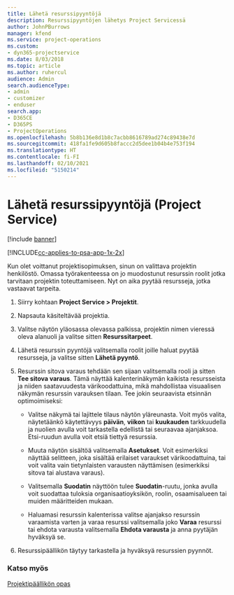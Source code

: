 ```yaml
---
title: Lähetä resurssipyyntöjä
description: Resurssipyyntöjen lähetys Project Servicessä
author: JohnPBurrows
manager: kfend
ms.service: project-operations
ms.custom:
- dyn365-projectservice
ms.date: 8/03/2018
ms.topic: article
ms.author: ruhercul
audience: Admin
search.audienceType:
- admin
- customizer
- enduser
search.app:
- D365CE
- D365PS
- ProjectOperations
ms.openlocfilehash: 5b8b136e8d1b8c7acbb8616789ad274c89438e7d
ms.sourcegitcommit: 418fa1fe9d605b8faccc2d5dee1b04b4e753f194
ms.translationtype: HT
ms.contentlocale: fi-FI
ms.lasthandoff: 02/10/2021
ms.locfileid: "5150214"
---
```

# <a name="submit-resource-requests-project-service"></a>Lähetä resurssipyyntöjä (Project Service)

[!include [banner](../includes/psa-now-project-operations.md)]

[!INCLUDE[cc-applies-to-psa-app-1x-2x](../includes/cc-applies-to-psa-app-1x-2x.md)]

Kun olet voittanut projektisopimuksen, sinun on valittava projektin henkilöstö. Omassa työrakenteessa on jo muodostunut resurssin roolit jotka tarvitaan projektin toteuttamiseen. Nyt on aika pyytää resursseja, jotka vastaavat tarpeita.  
  
1.  Siirry kohtaan **Project Service > Projektit**.  
  
2.  Napsauta käsiteltävää projektia.  
  
3.  Valitse näytön yläosassa olevassa palkissa, projektin nimen vieressä oleva alanuoli ja valitse sitten **Resurssitarpeet**.  
  
4.  Lähetä resurssin pyyntöjä valitsemalla roolit joille haluat pyytää resursseja, ja valitse sitten **Lähetä pyyntö**.  
  
5.  Resurssin sitova varaus tehdään sen sijaan valitsemalla rooli ja sitten **Tee sitova varaus**. Tämä näyttää kalenterinäkymän kaikista resursseista ja niiden saatavuudesta värikoodattuina, mikä mahdollistaa visuaalisen näkymän resurssin varauksen tilaan. Tee jokin seuraavista etsinnän optimoimiseksi:  
  
    -   Valitse näkymä tai lajittele tilaus näytön yläreunasta. Voit myös valita, näytetäänkö käytettävyys **päivän**, **viikon** tai **kuukauden** tarkkuudella ja nuolien avulla voit tarkastella edellistä tai seuraavaa ajanjaksoa. Etsi-ruudun avulla voit etsiä tiettyä resurssia.  
  
    -   Muuta näytön sisältöä valitsemalla **Asetukset**. Voit esimerkiksi näyttää selitteen, joka sisältää erilaiset varaukset värikoodattuina, tai voit valita vain tietynlaisten varausten näyttämisen (esimerkiksi sitova tai alustava varaus).  
  
    -   Valitsemalla **Suodatin** näyttöön tulee **Suodatin**-ruutu, jonka avulla voit suodattaa tuloksia organisaatioyksikön, roolin, osaamisalueen tai muiden määritteiden mukaan.  
  
    -   Haluamasi resurssin kalenterissa valitse ajanjakso resurssin varaamista varten ja varaa resurssi valitsemalla joko **Varaa** resurssi tai ehdota varausta valitsemalla **Ehdota varausta** ja anna pyytäjän hyväksyä se.  
  
6.  Resurssipäällikön täytyy tarkastella ja hyväksyä resurssien pyynnöt.  
  
### <a name="see-also"></a>Katso myös  
 [Projektipäällikön opas](../psa/project-manager-guide.md)
